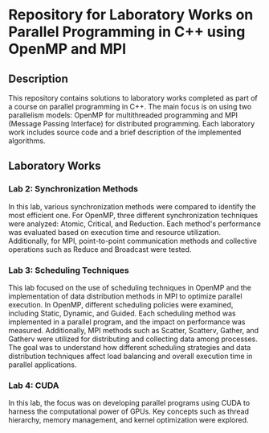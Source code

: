 # Repository for Laboratory Works on Parallel Programming in C++ using OpenMP and MPI

## Description
This repository contains solutions to laboratory works completed as part of a course on parallel programming in C++. The main focus is on using two parallelism models: OpenMP for multithreaded programming and MPI (Message Passing Interface) for distributed programming. Each laboratory work includes source code and a brief description of the implemented algorithms.

## Laboratory Works
### Lab 2: Synchronization Methods
In this lab, various synchronization methods were compared to identify the most efficient one. For OpenMP, three different synchronization techniques were analyzed: Atomic, Critical, and Reduction. Each method's performance was evaluated based on execution time and resource utilization. Additionally, for MPI, point-to-point communication methods and collective operations such as Reduce and Broadcast were tested.

### Lab 3: Scheduling Techniques
This lab focused on the use of scheduling techniques in OpenMP and the implementation of data distribution methods in MPI to optimize parallel execution. In OpenMP, different scheduling policies were examined, including Static, Dynamic, and Guided. Each scheduling method was implemented in a parallel program, and the impact on performance was measured. Additionally, MPI methods such as Scatter, Scatterv, Gather, and Gatherv were utilized for distributing and collecting data among processes. The goal was to understand how different scheduling strategies and data distribution techniques affect load balancing and overall execution time in parallel applications. 

### Lab 4: CUDA
In this lab, the focus was on developing parallel programs using CUDA to harness the computational power of GPUs. Key concepts such as thread hierarchy, memory management, and kernel optimization were explored.